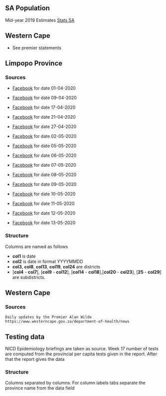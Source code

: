 

## SA Population

Mid-year 2019 Estimates [Stats SA](https://www.statssa.gov.za/publications/P0302/P03022019.pdf)



## Western Cape  
* See premier statements


## Limpopo Province

### Sources
- [Facebook](https://www.facebook.com/LimpopoDepartmentOfHealthBophelong/photos/a.442368809197087/2484848634949084/) for date 01-04-2020 

- [Facebook](https://www.facebook.com/LimpopoDepartmentOfHealthBophelong/photos/a.442368809197087/2501336259966988/) for date 09-04-2020

- [Facebook](https://www.facebook.com/LimpopoDepartmentOfHealthBophelong/photos/a.442368809197087/2516354765131804/) for date 17-04-2020

- [Facebook](https://web.facebook.com/LimpopoDepartmentOfHealthBophelong/photos/a.442368809197087/2524497300984217/) for date 21-04-2020

- [Facebook](https://www.facebook.com/LimpopoDepartmentOfHealthBophelong/photos/a.442368809197087/2542189229215024/) for date 27-04-2020

- [Facebook](https://www.facebook.com/LimpopoDepartmentOfHealthBophelong/photos/a.442368809197087/2550332181734062/) for date 02-05-2020

- [Facebook](https://www.facebook.com/LimpopoDepartmentOfHealthBophelong/photos/a.442368809197087/2554747091292571/) for date 05-05-2020

- [Facebook](https://www.facebook.com/LimpopoDepartmentOfHealthBophelong/photos/a.442368809197087/2556713874429226/) for date 06-05-2020

- [Facebook](https://www.facebook.com/LimpopoDepartmentOfHealthBophelong/photos/a.442368809197087/2558887860878494/) for date 07-05-2020

- [Facebook](https://www.facebook.com/photo/?fbid=2561354797298467&set=a.442368809197087) for date 08-05-2020

- [Facebook](https://www.facebook.com/photo/?fbid=2563751797058767&set=a.442368809197087) for date 09-05-2020

- [Facebook](https://www.facebook.com/photo/?fbid=2566079146826032&set=pcb.2566079210159359) for date 10-05-2020

- [Facebook](https://www.facebook.com/photo?fbid=2568446006589346&set=pcb.2568446146589332) for date 11-05-2020

- [Facebook](https://www.facebook.com/photo/?fbid=2570029573097656&set=pcb.2570029676430979) for date 12-05-2020

- [Facebook](https://www.facebook.com/photo/?fbid=2566079146826032&set=pcb.2566079210159359) for date 13-05-2020

### Structure

Columns are named as follows

- **col1** is date
- **col2** is date in format YYYYMMDD
- **col3**, **col8**, **col13**, **col19**, **col24** are districts
- [**col4** - **col7**], [**col9** - **col12**], [**col14** - **col18**],[**col20** - **col23**], [**25** - **col29**] are subdistricts.

## Western Cape

### Sources
    Daily updates by the Premier Alan Wilde 
    https://www.westerncape.gov.za/department-of-health/news

## Testing data

NICD Epidemiology briefings are taken as source. Week 17 number of tests are computed from the provincial per capita tests given in the report. After that the report gives the data
### Structure

Columns separated by columns. For column labels tabs separate the province name from the data field
   